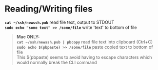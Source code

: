 # Reading/Writing files  
  
**`cat ~/ssh/newssh.pub`** read file text, output to STDOUT  
**`sudo echo "some text" >> /some/file`** write 'text' to bottom of file  
  
> **Mac ONLY:**  
> **`cat ~/ssh/newssh.pub | pbcopy`** read file text into clipboard (Ctrl+C)  
> **`sudo echo $(pbpaste) >> /some/file`** paste copied text to bottom of file  
> This $(pbpaste) seems to avoid having to escape characters which would normally break the CLI command  
  
  

